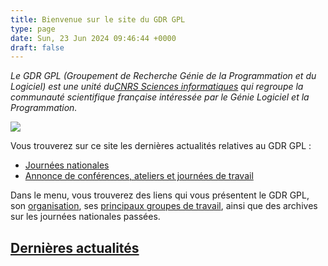 ```yaml
---
title: Bienvenue sur le site du GDR GPL
type: page
date: Sun, 23 Jun 2024 09:46:44 +0000
draft: false
---
```


_Le GDR GPL (Groupement de Recherche Génie de la Programmation et du Logiciel) est une unité du[CNRS Sciences informatiques](http://www.cnrs.fr/ins2i/) qui regroupe la communauté scientifique française intéressée par le Génie Logiciel et la Programmation._

![](https://lig-gdr-gpl.imag.fr/wp-content/uploads/2024/06/LOGO_CNRS_BLEU.png)

Vous trouverez sur ce site les dernières actualités relatives au GDR GPL :

  * [Journées nationales](?page_id=36)[ ](http://gdr-gpl.cnrs.fr/Actions/Defis2025)
  * [Annonce de conférences, ateliers et journées de travail](?page_id=89)



Dans le menu, vous trouverez des liens qui vous présentent le GDR GPL, son [organisation](https://gdr-gpl.cnrs.fr/?page_id=22), ses [principaux groupes de travail](https://gdr-gpl.cnrs.fr/?page_id=27), ainsi que des archives sur les journées nationales passées.

## [Dernières actualités](https://lig-gdr-gpl.imag.fr/?page_id=100)
